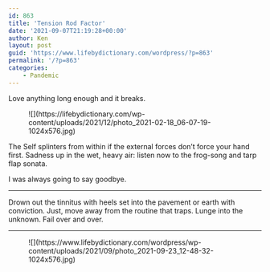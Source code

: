 ```yaml
---
id: 863
title: 'Tension Rod Factor'
date: '2021-09-07T21:19:28+00:00'
author: Ken
layout: post
guid: 'https://www.lifebydictionary.com/wordpress/?p=863'
permalink: '/?p=863'
categories:
    - Pandemic
---
```


Love anything long enough and it breaks.

<figure class="wp-block-image size-large">![](https://lifebydictionary.com/wp-content/uploads/2021/12/photo_2021-02-18_06-07-19-1024x576.jpg)</figure>The Self splinters from within if the external forces don’t force your hand first. Sadness up in the wet, heavy air: listen now to the frog-song and tarp flap sonata.

I was always going to say goodbye.

- - - - - -

Drown out the tinnitus with heels set into the pavement or earth with conviction. Just, move away from the routine that traps. Lunge into the unknown. Fail over and over.

- - - - - -

<figure class="wp-block-image size-large">![](https://www.lifebydictionary.com/wordpress/wp-content/uploads/2021/09/photo_2021-09-23_12-48-32-1024x576.jpg)</figure>